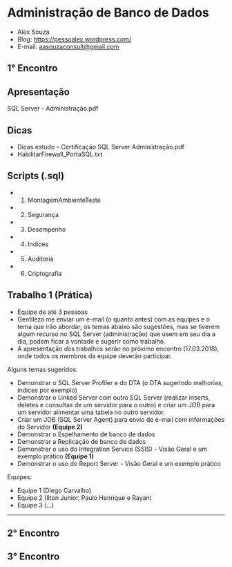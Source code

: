 # Administração de Banco de Dados
- Alex Souza
- Blog: https://pessoalex.wordpress.com/
- E-mail: aasouzaconsult@gmail.com

1° Encontro
-----------
Apresentação
------------
SQL Server - Administração.pdf

Dicas
-----
- Dicas estudo – Certificação SQL Server Administração.pdf
- HabilitarFirewall_PortaSQL.txt

Scripts (.sql)
-------------
- 1. MontagemAmbienteTeste
- 2. Segurança
- 3. Desempenho
- 4. Indices
- 5. Auditoria
- 6. Criptografia

Trabalho 1 (Prática)
--------------------
- Equipe de até 3 pessoas
- Gentileza me enviar um e-mail (o quanto antes) com as equipes e o tema que irão abordar, os temas abaixo são sugestões, mas se tiverem algum recurso no SQL Server (administração) que usem em seu dia a dia, podem ficar a vontade e sugerir como trabalho.
- A apresentação dos trabalhos serão no próximo encontro (17.03.2018), onde todos os membros da equipe deverão participar.

Alguns temas sugeridos:
- Demonstrar o SQL Server Profiler e do DTA (o DTA sugerindo melhorias, índices por exemplo)
- Demonstrar o Linked Server com outro SQL Server (realizar inserts, deletes e consultas de um servidor para o outro) e criar um JOB para um servidor alimentar uma tabela no outro servidor.
- Criar um JOB (SQL Server Agent) para envio de e-mail com informações do Servidor **(Equipe 2)**
- Demonstrar o Espelhamento de banco de dados
- Demonstrar a Replicação de banco de dados
- Demonstrar o uso do Integration Service (SSIS) - Visão Geral e um exemplo prático **(Equipe 1)**
- Demonstrar o uso do Report Server - Visão Geral e um exemplo prático

Equipes:
- Equipe 1 (Diego Carvalho)
- Equipe 2 (Ilton Junior, Paulo Henrique e Rayan)
- Equipe 3 (...)

-------------------------------------------------------------------
2° Encontro
-------------------------------------------------------------------
3° Encontro
-------------------------------------------------------------------
